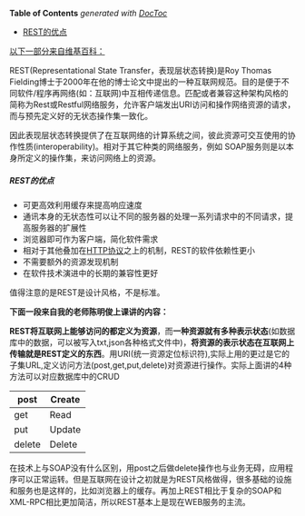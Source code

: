 <!-- START doctoc generated TOC please keep comment here to allow auto update -->
<!-- DON'T EDIT THIS SECTION, INSTEAD RE-RUN doctoc TO UPDATE -->
**Table of Contents**  *generated with [DocToc](https://github.com/thlorenz/doctoc)*

- [REST的优点](#rest%E7%9A%84%E4%BC%98%E7%82%B9)

<!-- END doctoc generated TOC please keep comment here to allow auto update -->

[以下一部分来自维基百科：](https://zh.wikipedia.org/wiki/%E8%A1%A8%E7%8E%B0%E5%B1%82%E7%8A%B6%E6%80%81%E8%BD%AC%E6%8D%A2)

REST(Representational State Transfer，表现层状态转换)是Roy Thomas Fielding博士于2000年在他的博士论文中提出的一种互联网规范。目的是便于不同软件/程序再网络(如：互联网)中互相传递信息。匹配或者兼容这种架构风格的简称为Rest或Restful网络服务，允许客户端发出URI访问和操作网络资源的请求，而与预先定义好的无状态操作集一致化。

因此表现层状态转换提供了在互联网络的计算系统之间，彼此资源可交互使用的协作性质(interoperability)。相对于其它种类的网络服务，例如 SOAP服务则是以本身所定义的操作集，来访问网络上的资源。

##### REST的优点

- 可更高效利用缓存来提高响应速度
- 通讯本身的无状态性可以让不同的服务器的处理一系列请求中的不同请求，提高服务器的扩展性
- 浏览器即可作为客户端，简化软件需求
- 相对于其他叠加在[HTTP协议](https://zh.wikipedia.org/wiki/%E8%B6%85%E6%96%87%E6%9C%AC%E4%BC%A0%E8%BE%93%E5%8D%8F%E8%AE%AE)之上的机制，REST的软件依赖性更小
- 不需要额外的资源发现机制
- 在软件技术演进中的长期的兼容性更好

值得注意的是REST是设计风格，不是标准。



**下面一段来自我的老师陈明俊上课讲的内容：**

**REST将互联网上能够访问的都定义为资源**，而**一种资源就有多种表示状态**(如数据库中的数据，可以被写入txt,json各种格式文件中)，**将资源的表示状态在互联网上传输就是REST定义的东西**。用URI(统一资源定位标识符),实际上用的更过是它的子集URL,定义访问方法(post,get,put,delete)对资源进行操作。实际上面讲的4种方法可以对应数据库中的CRUD

| post   | Create |
| ------ | ------ |
| get    | Read   |
| put    | Update |
| delete | Delete |



在技术上与SOAP没有什么区别，用post之后做delete操作也与业务无碍，应用程序可以正常运转。但是互联网在设计之初就是为REST风格做得，很多基础的设施和服务也是这样的，比如浏览器上的缓存。再加上REST相比于复杂的SOAP和XML-RPC相比更加简洁，所以REST基本上是现在WEB服务的主流。